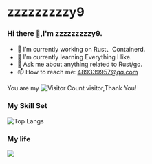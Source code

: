 # zzzzzzzzzy9
### Hi there 👋,I'm zzzzzzzzzy9.

- 🔭 I’m currently working on Rust、Containerd.
- 🌱 I’m currently learning Everything I like.
- 💬 Ask me about anything related to Rust/go.
- 📫 How to reach me: 489339957@qq.com

You are my ![Visitor Count](https://profile-counter.glitch.me/zzzzzzzzzy9/count.svg) visitor,Thank You!

### My Skill Set
![Top Langs](https://github-readme-stats.vercel.app/api/top-langs/?username=zzzzzzzzzy9&layout=compact&theme=tokyonight)

### My life
![](https://github-readme-stats.vercel.app/api?username=zzzzzzzzzy9&show_icons=true&theme=transparent)

